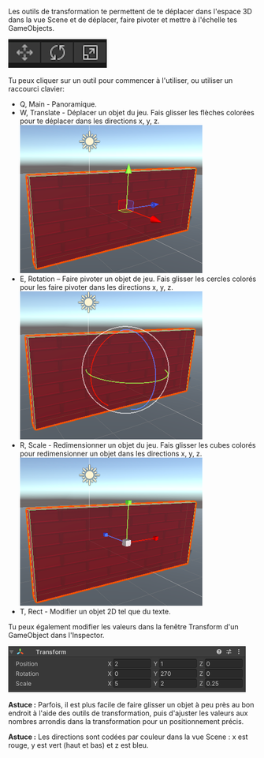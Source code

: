 Les outils de transformation te permettent de te déplacer dans l'espace 3D dans la vue Scene et de déplacer, faire pivoter et mettre à l'échelle tes GameObjects.

![Les icônes des outils de déplacement, de rotation et de mise à l'échelle.](images/transform-tools.png)

Tu peux cliquer sur un outil pour commencer à l'utiliser, ou utiliser un raccourci clavier:

+ Q, Main - Panoramique.
+ W, Translate - Déplacer un objet du jeu. Fais glisser les flèches colorées pour te déplacer dans les directions x, y, z. ![La vue Scène montrant les poignées fléchées colorées "Déplacer" sur un GameObject mural.](images/transform-move.png)
+ E, Rotation – Faire pivoter un objet de jeu. Fais glisser les cercles colorés pour les faire pivoter dans les directions x, y, z. ![La vue Scène montrant des cercles colorés "Rotate" sur un GameObject mural.](images/transform-rotate.png)
+ R, Scale - Redimensionner un objet du jeu. Fais glisser les cubes colorés pour redimensionner un objet dans les directions x, y, z. ![La vue Scène montrant les poignées de cube colorées "Redimensionner" sur un GameObject mural.](images/transform-scale.png)
+ T, Rect - Modifier un objet 2D tel que du texte.

Tu peux également modifier les valeurs dans la fenêtre Transform d'un GameObject dans l'Inspector.

![Le composant Transform dans la fenêtre Inspector affichant les propriétés X, Y et Z pour la position, la rotation et l'échelle.](images/transform-component.png)

**Astuce :** Parfois, il est plus facile de faire glisser un objet à peu près au bon endroit à l'aide des outils de transformation, puis d'ajuster les valeurs aux nombres arrondis dans la transformation pour un positionnement précis.

**Astuce :** Les directions sont codées par couleur dans la vue Scene : x est rouge, y est vert (haut et bas) et z est bleu. 
